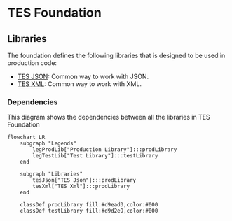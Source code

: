 # TES Foundation

## Libraries

The foundation defines the following libraries that is designed to be used in production code:

- [TES JSON](tes-json/README.md): Common way to work with JSON.
- [TES XML](tes-xml/README.md): Common way to work with XML.

### Dependencies

This diagram shows the dependencies between all the libraries in TES Foundation

```mermaid
flowchart LR
    subgraph "Legends"
        legProdLib["Production Library"]:::prodLibrary
        legTestLib["Test Library"]:::testLibrary
    end

    subgraph "Libraries"
        tesJson["TES Json"]:::prodLibrary
        tesXml["TES Xml"]:::prodLibrary
    end

    classDef prodLibrary fill:#d9ead3,color:#000
    classDef testLibrary fill:#d9d2e9,color:#000
```
